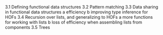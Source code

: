 3.1 Defining functional data structures
3.2 Pattern matching
3.3 Data sharing in functional data structures
  a efficiency
  b improving type inference for HOFs
3.4 Recursion over lists, and generalizing to HOFs
  a more functions for working with lists
  b loss of efficiency when assembling lists from components
3.5 Trees